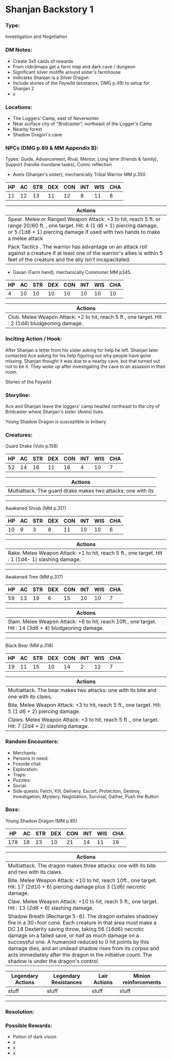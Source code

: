 # Shanjan Backstory 1

### Type:
Investigation and Negotiation

### DM Notes:
- Create 3x5 cards of rewards
- From r/dndmaps get a farm map and dark cave / dungeon
- Significant silver motiffe around sister's farmhouse
- Indicates Shanjan is a Silver Dragon
- Include stories of the Feywild (existance; DMG p.49) to setup for Shanjan 2
- x


### Locations: 
- The Loggers' Camp, east of Neverwinter
- Near surface city of "Bridcaster”; northeast of the Logger's Camp
- Nearby forest
- Shadow Dragon's cave


### NPCs (DMG p.89 & MM Appendix B):
Types: Guide, Advancement, Rival, Mentor, Long term (friends & family), Support (handle mundane tasks), Comic reflection
- Aveis (Shanjan's sister); mechanically Tribal Warrior MM p.350

|HP |AC |STR|DEX|CON|INT|WIS|CHA|
|---|---|---|---|---|---|---|---|
|11|12|13|11|12|8|11|8|

|Actions|
|---|
|Spear. Melee or Ranged Weapon Attack: +3 to hit, reach 5 ft. or range 20/60 ft. , one target. Hit: 4 (1 d6 + 1) piercing damage, or 5 (1d8 + 1) piercing damage if used with two hands to make a melee attack|
|Pack Tactics . The warrior has advantage on an attack roll against a creature if at least one of the warrior's allies is within 5 feet of the creature and the ally isn't incapacitated.|

- Gaxan (Farm hand); mechanically Commoner MM p345.

|HP |AC |STR|DEX|CON|INT|WIS|CHA|
|---|---|---|---|---|---|---|---|
|4|10|10|10|10|10|10|10|

|Actions|
|---|
|Club. Melee Weapon Attack: +2 to hit, reach 5 ft., one target. Hit : 2 (1d4) bludgeoning damage.|


### Inciting Action / Hook: 
After Shanjan a letter from his sister asking for help he left. Shanjan later contacted Ace asking for his help figuring out why people have gone missing. Shanjan thought it was due to a nearby cave, but that turned out not to be it. They woke up after investigating the cave to an assassin in their room. 

Stories of the Feywild


### Storyline: 
Ace and Shanjan leave the loggers' camp headed northeast to the city of Bridcaster where Shanjan's sister (Aveis) lives.

Young Shadow Dragon is susceptible to bribery.


### Creatures:

Guard Drake (Volo p.158)

|HP |AC |STR|DEX|CON|INT|WIS|CHA|
|---|---|---|---|---|---|---|---|
|52|14|16|11|16|4|10|7|

|Actions|
|---|
|Multiattack. The guard drake makes two attacks: one with its |
---
Awakened Shrub (MM p.317)

|HP |AC |STR|DEX|CON|INT|WIS|CHA|
|---|---|---|---|---|---|---|---|
|10|9|3|8|11|10|10|6|

|Actions|
|---|
|Rake. Melee Weapon Attack: +1 to hit, reach 5 ft., one target. Hit : 1 (1d4- 1) slashing damage.|
---
Awakened Tree (MM p.317)

|HP |AC |STR|DEX|CON|INT|WIS|CHA|
|---|---|---|---|---|---|---|---|
|59|13|19|6|15|10|10|7|

|Actions|
|---|
|Slam. Melee Weapon Attack: +6 to hit, reach 10ft., one target. Hit : 14 (3d6 + 4) bludgeoning damage.|
---
Black Bear (MM p.318)

|HP |AC |STR|DEX|CON|INT|WIS|CHA|
|---|---|---|---|---|---|---|---|
|19|11|15|10|14|2|12|7|

|Actions|
|---|
|Multiattack. The bear makes two attacks: one with its bite and one with its claws.|
|Bite. Melee Weapon Attack: +3 to hit, reach 5 ft., one target. Hit: 5 (1 d6 + 2) piercing damage.|
|Claws. Melee Weapon Attack: +3 to hit, reach 5 ft ., one target. Hit: 7 (2d4 + 2) slashing damage.|


### Random Encounters:
- Merchants: 
- Persons in need: 
- Fireside chat: 
- Exploration: 
- Traps: 
- Puzzles: 
- Social: 
- Side quests: Fetch, Kill, Delivery, Escort, Protection, Destroy, Investigation, Mystery, Negotiation, Survival, Gather, Push the Button


### Boss:

Young Shadow Dragon (MM p.85)

|HP |AC |STR|DEX|CON|INT|WIS|CHA|
|---|---|---|---|---|---|---|---|
|178 |18 |23|10|21|14|11|19|

|Actions|
|---|
|Multiattack. The dragon makes three attacks: one with its bite and two with its claws.|
|Bite. Melee Weapon Attack: +10 to hit, reach 10ft., one target. Hit: 17 (2d10 + 6) piercing damage plus 3 (1d6) necrotic damage.|
|Claw. Melee Weapon Attack: +10 to hit, reach 5 ft., one target. Hit : 13 (2d6 + 6) slashing damage.|
|Shadow Breath (Recharge 5-6}. The dragon exhales shadowy fire in a 30-foot cone. Each creature in that area must make a DC 18 Dexterity saving throw, taking 56 (16d6) necrotic damage on a failed save, or half as much damage on a successful one. A humanoid reduced to 0 hit points by this damage dies, and an undead shadow rises from its corpse and acts immediately after the dragon in the initiative count. The shadow is under the dragon's control.|

|Legendary Actions|Legendary Resistances|Lair Actions|Minion reinforcements|
|---|---|---|---|
|stuff|stuff|stuff|stuff|
---


### Resolution: 


### Possible Rewards:
- Potion of dark vision
- x
- x
- x
